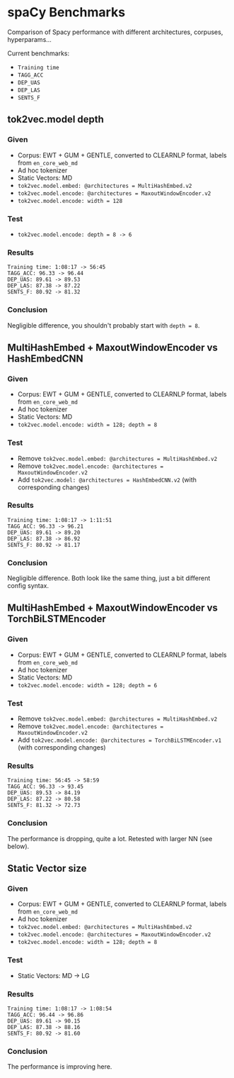 # spaCy Benchmarks

Comparison of Spacy performance with different architectures, corpuses, hyperparams...

Current benchmarks:
- `Training time`
- `TAGG_ACC`
- `DEP_UAS`
- `DEP_LAS`
- `SENTS_F`

## tok2vec.model depth

### Given

- Corpus: EWT + GUM + GENTLE, converted to CLEARNLP format, labels from `en_core_web_md`
- Ad hoc tokenizer
- Static Vectors: MD
- `tok2vec.model.embed: @architectures = MultiHashEmbed.v2`
- `tok2vec.model.encode: @architectures = MaxoutWindowEncoder.v2`
- `tok2vec.model.encode: width = 128`

### Test

- `tok2vec.model.encode: depth = 8 -> 6`

### Results

```
Training time: 1:08:17 -> 56:45
TAGG_ACC: 96.33 -> 96.44
DEP_UAS: 89.61 -> 89.53
DEP_LAS: 87.38 -> 87.22
SENTS_F: 80.92 -> 81.32
```

### Conclusion

Negligible difference, you shouldn't probably start with `depth = 8`.

## MultiHashEmbed + MaxoutWindowEncoder vs HashEmbedCNN

### Given

- Corpus: EWT + GUM + GENTLE, converted to CLEARNLP format, labels from `en_core_web_md`
- Ad hoc tokenizer
- Static Vectors: MD
- `tok2vec.model.encode: width = 128; depth = 8`

### Test

- Remove `tok2vec.model.embed: @architectures = MultiHashEmbed.v2`
- Remove `tok2vec.model.encode: @architectures = MaxoutWindowEncoder.v2`
- Add `tok2vec.model: @architectures = HashEmbedCNN.v2` (with corresponding changes)

### Results

```
Training time: 1:08:17 -> 1:11:51
TAGG_ACC: 96.33 -> 96.21
DEP_UAS: 89.61 -> 89.20
DEP_LAS: 87.38 -> 86.92
SENTS_F: 80.92 -> 81.17
```

### Conclusion

Negligible difference. Both look like the same thing, just a bit different config syntax. 

## MultiHashEmbed + MaxoutWindowEncoder vs TorchBiLSTMEncoder

### Given

- Corpus: EWT + GUM + GENTLE, converted to CLEARNLP format, labels from `en_core_web_md`
- Ad hoc tokenizer
- Static Vectors: MD
- `tok2vec.model.encode: width = 128; depth = 6`

### Test

- Remove `tok2vec.model.embed: @architectures = MultiHashEmbed.v2`
- Remove `tok2vec.model.encode: @architectures = MaxoutWindowEncoder.v2`
- Add `tok2vec.model.encode: @architectures = TorchBiLSTMEncoder.v1` (with corresponding changes)

### Results

```
Training time: 56:45 -> 58:59
TAGG_ACC: 96.33 -> 93.45
DEP_UAS: 89.53 -> 84.19
DEP_LAS: 87.22 -> 80.58
SENTS_F: 81.32 -> 72.73
```

### Conclusion

The performance is dropping, quite a lot. Retested with larger NN (see below).

## Static Vector size

### Given

- Corpus: EWT + GUM + GENTLE, converted to CLEARNLP format, labels from `en_core_web_md`
- Ad hoc tokenizer
- `tok2vec.model.embed: @architectures = MultiHashEmbed.v2`
- `tok2vec.model.encode: @architectures = MaxoutWindowEncoder.v2`
- `tok2vec.model.encode: width = 128; depth = 8`

### Test

- Static Vectors: MD -> LG

### Results

```
Training time: 1:08:17 -> 1:08:54
TAGG_ACC: 96.44 -> 96.86
DEP_UAS: 89.61 -> 90.15
DEP_LAS: 87.38 -> 88.16
SENTS_F: 80.92 -> 81.60
```

### Conclusion

The performance is improving here.

